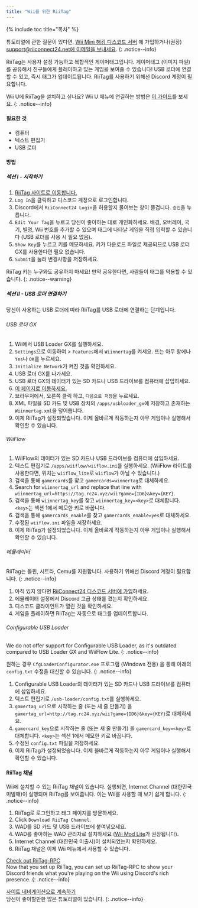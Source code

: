 ```yaml
---
title: "Wii를 위한 RiiTag"
---
```


{% include toc title="목차" %}

튜토리얼에 관한 질문이 있다면, [Wii Mini 해킹 디스코드 서버](https://discord.gg/rc24) 에 가입하거나(권장) [support@riiconnect24.net에 이메일을 보내세요](mailto:support@riiconnect24.net).
{: .notice--info}

RiiTag는 사용자 설정 가능하고 복합적인 게이머태그입니다. 게이머태그 (이미지 파일) 를 공유해서 친구들에게 플레이하고 있는 게임을 보여줄 수 있습니다! USB 로더에 연결할 수 있고, 즉시 태그가 업데이트됩니다. RiiTag를 사용하기 위해선 Discord 계정이 필요합니다.

Wii U에 RiiTag을 설치하고 싶나요? Wii U 메뉴에 연결하는 방법은 [이 가이드](riitag-wiiu)를 보세요.
{: .notice--info}

#### 필요한 것

* 컴퓨터
* 텍스트 편집기
* USB 로더

#### 방법

##### 섹션 I - 시작하기

1. [RiiTag 사이트로 이동합니다.](https://tag.rc24.xyz/)
2. `Log In`을 클릭하고 디스코드 계정으로 로그인합니다.
3. Discord에서 `RiiConnect24 Login`을 허용할지 물어보는 창이 뜰겁니다. `승인`을 누릅니다.
4. `Edit Your Tag`을 누르고 당신이 좋아하는 대로 개인화하세요. 배경, 오버레이, 국기, 별명, Wii 번호를 추가할 수 있으며 태그에 나타날 게임을 직접 입력할 수 있습니다 (USB 로더를 사용 시 필요 없음).
5. `Show Key`를 누르고 키를 메모하세요. 키가 다운로드 파일로 제공되므로 USB 로더 GX를 사용한다면 필요 없습니다.
6. `Submit`을 눌러 변경사항을 저장하세요.

RiiTag 키는 누구와도 공유하지 마세요! 만약 공유한다면, 사람들이 태그를 악용할 수 있습니다.
{: .notice--warning}

##### 섹션 II - USB 로더 연결하기

당신이 사용하는 USB 로더에 따라 RiiTag를 USB 로더에 연결하는 단계입니다.

###### USB 로더 GX

1. Wii에서 USB Loader GX를 실행하세요.
2. `Settings`으로 이동하여 > `Features`에서 `Wiinnertag`를 켜세요. 뜨는 아무 창에나 `Yes`나 `OK`를 누르세요.
3. `Initialize Network`가 켜진 것을 확인하세요.
4. USB 로더 GX를 나가세요.
5. USB 로더 GX의 데이터가 있는 SD 카드나 USB 드라이브를 컴퓨터에 삽입하세요.
6. [이 페이지로 이동하세요.](https://tag.rc24.xyz/Wiinnertag.xml)
7. 브라우저에서, 오른쪽 클릭 하고, `다음으로 저장`을 누르세요.
8. XML 파일을 SD 카드 및 USB 장치의 `/apps/usbloader_gx`에 저장하고 존재하는 `Wiinnertag.xml`을 덮어씁니다.
9. 이제 RiiTag가 설정되었습니다. 이제 올바르게 작동하는지 아무 게임이나 실행해서 확인할 수 있습니다.

###### WiiFlow

1. WiIFlow의 데이터가 있는 SD 카드나 USB 드라이브를 컴퓨터에 삽입하세요.
2. 텍스트 편집기로 `/apps/wiiflow/wiiflow.ini`를 실행하세요. (WiiFlow 라이트를 사용한다면, 위치는 `wiiflow_lite`로 `wiiflow`가 아닐 수 있습니다.)
3. 검색을 통해 `gamercards`를 찾고 `gamercards=winnertag`로 대체하세요.
4. Search for `wiinnertag_url` and replace that line with `wiinnertag_url=https://tag.rc24.xyz/wii?game={ID6}&key={KEY}`.
5. 검색을 통해 `wiinnertag_key`를 찾고 `wiinnertag_key=<key>`로 대체합니다. `<key>`는 섹션 1에서 메모한 키로 바꿉니다.
6. 검색을 통해 `gamercards_enable`를 찾고 `gamercards_enable=yes`로 대체하세요.
7. 수정된 `wiiflow.ini` 파일을 저장하세요.
8. 이제 RiiTag가 설정되었습니다. 이제 올바르게 작동하는지 아무 게임이나 실행해서 확인할 수 있습니다.

###### 에뮬레이터

RiiTag는 돌핀, 시트라, Cemu를 지원합니다. 사용하기 위해선 Discord 계정이 필요합니다.
{: .notice--info}

1. 아직 있지 않다면 [RiiConnect24 디스코드 서버에 가입](https://discord.gg/rc24)하세요.
2. 에뮬레이터 설정에서 Discord 고급 상태를 켰는지 확인하세요.
3. 디스코드 클라이언트가 열린 것을 확인하세요.
4. 게임을 플레이하면 RiiTag는 자동으로 태그를 업데이트합니다.

###### Configurable USB Loader

We do not offer support for Configurable USB Loader, as it's outdated compared to USB Loader GX and WiiFlow Lite.
{: .notice--info}

원하는 경우 `CfgLoaderConfigurator.exe` 프로그램 (Windows 전용) 을 통해 아래의 `config.txt` 수정을 대신할 수 있습니다.
{: .notice--info}

1. Configurable USB Loader의 데이터가 있는 SD 카드나 USB 드라이브를 컴퓨터에 삽입하세요.
2. 텍스트 편집기로 `/usb-loader/config.txt`를 실행하세요.
3. `gamertag_url`으로 시작하는 줄 (또는 새 줄 만들기) 을 `gamertag_url=http://tag.rc24.xyz/wii?game={ID6}&key={KEY}`로 대체하세요.
4. `gamercard_key`으로 시작하는 줄 (또는 새 줄 만들기) 을 `gamercard_key=<key>`로 대체합니다. `<key>`는 섹션 1에서 메모한 키로 바꿉니다.
5. 수정된 `config.txt` 파일을 저장하세요.
6. 이제 RiiTag가 설정되었습니다. 이제 올바르게 작동하는지 아무 게임이나 실행해서 확인할 수 있습니다.

#### RiiTag 채널

Wii에 설치할 수 있는 RiiTag 채널이 있습니다. 실행되면, Internet Channel (대한민국 미발매)이 실행되며 RiiTag를 보여줍니다. 이는 Wii를 사용할 때 보기 쉽게 합니다.
{: .notice--info}

1. RiiTag로 로그인하고 태그 페이지를 방문하세요.
2. Click `Download RiiTag Channel`.
3. WAD를 SD 카드 및 USB 드라이브에 붙여넣으세요.
4. WAD를 좋아하는 WAD 관리자로 설치하세요 ([Wii Mod Lite](wiimodlite)가 권장됩니다).
5. Internet Channel (대한민국 미출시)이 설치되었는지 확인하세요.
6. RiiTag 채널은 이제 Wii 메뉴에서 사용할 수 있습니다.

[Check out RiiTag-RPC](https://github.com/RiiConnect24/RiiTag-RPC/releases/latest)<br> Now that you set up RiiTag, you can set up RiiTag-RPC to show your Discord friends what you're playing on the Wii using Discord's rich presence.
{: .notice--info}

[사이트 네비게이션으로 계속하기](site-navigation)<br>당신이 좋아할만한 많은 튜토리얼이 있습니다.
{: .notice--info}
